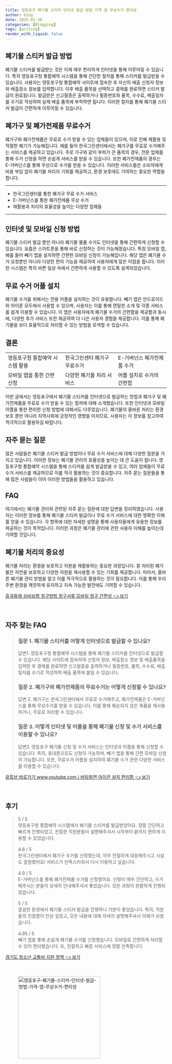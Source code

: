 ```yaml
---
title: 영등포구 폐기물 스티커 인터넷 발급 방법 가격 앱 무상수거 편리성
author: bing
date: 2025-01-30
categories: [Blogging]
tags: [writing]
render_with_liquid: false
---
```



<h2 id='폐기물 스티커 발급 방법'>폐기물 스티커 발급 방법</h2>

<p>폐기물 스티커를 발급받는 것은 이제 매우 편리하게 인터넷을 통해 이루어질 수 있습니다. 특히 영등포구청 통합예약 시스템을 통해 간단한 절차를 통해 스티커를 발급받을 수 있습니다. 사용자는 영등포구청 통합예약 사이트에 접속한 후 자신의 배출 신청자 정보와 배출장소 정보를 입력합니다. 이후 배출 품목을 선택하고 결제를 완료하면 스티커 발급이 완료됩니다. 발급받은 신고필증은 출력하거나 필증번호와 품목, 수수료, 배출일자를 수기로 작성하여 실제 배출 품목에 부착하면 됩니다. 이러한 절차를 통해 폐기물 스티커 발급이 간편하게 이루어질 수 있습니다.</p>

<h2 id='폐가구 및 폐가전제품 무료수거'>폐가구 및 폐가전제품 무료수거</h2>

<p>폐가구와 폐가전제품은 무료로 수거 받을 수 있는 업체들이 있으며, 이로 인해 재활용 및 적절한 폐기가 가능해집니다. 예를 들어 한국그린센터에서는 폐가구를 무료로 수거해주는 서비스를 제공하고 있습니다. 주로 가구와 같이 부피가 큰 품목의 경우, 전문 업체를 통해 수거 신청을 하면 손쉽게 서비스를 받을 수 있습니다. 또한 폐가전제품의 경우는 E-거버넌스를 통해 무상으로 수거를 받을 수 있습니다. 이러한 서비스들은 소비자에게 비용 부담 없이 폐기물 처리의 기회를 제공하고, 환경 보호에도 기여하는 중요한 역할을 합니다.</p>

<hr />

<ul>
    <li>한국그린센터를 통한 폐가구 무료 수거 서비스</li>
    <li>E-거버넌스를 통한 폐가전제품 무상 수거</li>
    <li>재활용과 처리의 효율성을 높이는 다양한 업체들</li>
</ul>

<hr />

<h2 id='인터넷 및 모바일 신청 방법'>인터넷 및 모바일 신청 방법</h2>

<p>폐기물 스티커 발급 뿐만 아니라 폐기물 물품 수거도 인터넷을 통해 간편하게 신청할 수 있습니다. 요즘은 스마트폰을 통해 바로 신청하는 것이 가능해졌습니다. 특정 모바일 앱, 예를 들어 빼기 앱을 설치하면 간편한 모바일 신청이 가능해집니다. 해당 앱은 폐기물 수거 요청뿐만 아니라 다양한 편의 기능을 제공하여 사용자에게 많은 이점을 줍니다. 이러한 시스템은 특히 바쁜 일상 속에서 간편하게 사용할 수 있도록 설계되었습니다.</p>

<h2 id='무료 수거 어플 설치'>무료 수거 어플 설치</h2>

<p>폐기물 수거를 위해서는 전용 어플을 설치하는 것이 유용합니다. 빼기 앱은 안드로이드와 아이폰 모두에서 사용할 수 있으며, 사용자는 이를 통해 면밀한 소개 및 각종 서비스를 쉽게 이용할 수 있습니다. 이 앱은 사용자에게 폐기물 수거의 간편함을 제공함과 동시에, 다양한 추가 서비스 또한 제공하여 더 나은 사용자 경험을 제공합니다. 이를 통해 폐기물을 보다 효율적으로 처리할 수 있는 방법을 모색할 수 있습니다.</p>

<h2 id='결론'>결론</h2>

<table>
    <tr>
        <td>영등포구청 통합예약 시스템 활용</td>
        <td>한국그린센터 폐가구 무료수거</td>
        <td>E-거버넌스 폐가전제품 수거</td>
    </tr>
    <tr>
        <td>모바일 앱을 통한 간편 신청</td>
        <td>다양한 폐기물 처리 서비스</td>
        <td>어플 설치로 수거의 간편함</td>
    </tr>
</table>

<p>이번 글에서는 영등포구에서 폐기물 스티커를 인터넷으로 발급하는 방법과 폐가구 및 폐가전제품을 무료로 수거 받을 수 있는 절차에 대해 소개했습니다. 또한 인터넷과 모바일 어플을 통한 편리한 신청 방법에 대해서도 다루었습니다. 폐기물의 올바른 처리는 환경 보호 뿐만 아니라 지역사회에 긍정적인 영향을 미치므로, 사용자는 이 정보를 참고하여 적극적으로 활용하길 바랍니다.</p>

<h2 id='자주 묻는 질문'>자주 묻는 질문</h2>

<p>많은 사람들은 폐기물 스티커 발급 방법이나 무료 수거 서비스에 대해 다양한 질문을 가지고 있습니다. 이러한 정보는 폐기물 관리의 효율성을 높이는 데 큰 도움이 됩니다. 영등포구청 통합예약 시스템을 통해 스티커를 쉽게 발급받을 수 있고, 여러 업체들이 무료 수거 서비스를 제공하므로 이를 적극 활용하는 것이 중요합니다. 자주 묻는 질문들을 통해 많은 사람들이 이미 이러한 방법들을 활용하고 있습니다.</p>

<h2 id='FAQ'>FAQ</h2>

<p>여기에서는 폐기물 관리와 관련된 자주 묻는 질문에 대한 답변을 정리하였습니다. 사용자는 이러한 정보를 통해 폐기물 스티커 발급이나 무료 수거 서비스에 대한 명확한 이해를 얻을 수 있습니다. 각 항목에 대한 자세한 설명을 통해 사용자들에게 유용한 정보를 제공하는 것이 목적입니다. 이러한 과정은 폐기물 관리에 관한 사용자 이해를 높이는데 기여할 것입니다.</p>

<h2 id='폐기물 처리의 중요성'>폐기물 처리의 중요성</h2>

<p>폐기물 처리는 환경을 보호하고 자원을 재활용하는 중요한 과정입니다. 잘 처리된 폐기물은 자연을 보호하고 다양한 자원을 재사용할 수 있는 기회를 제공합니다. 따라서, 올바른 폐기물 관리 방법을 알고 이를 적극적으로 활용하는 것이 필요합니다. 이를 통해 우리 주변 환경을 깨끗하게 유지하고 지속 가능한 발전에도 기여할 수 있습니다.</p>


<p><a class="click-button" title="흥국화재 실비보험 청구방법 청구서류 모바일 청구 간편성" href="https://blackassets.github.io/posts/%ED%9D%A5%EA%B5%AD%ED%99%94%EC%9E%AC-%EC%8B%A4%EB%B9%84%EB%B3%B4%ED%97%98-%EC%B2%AD%EA%B5%AC%EB%B0%A9%EB%B2%95-%EC%B2%AD%EA%B5%AC%EC%84%9C%EB%A5%98-%EB%AA%A8%EB%B0%94%EC%9D%BC-%EC%B2%AD%EA%B5%AC-%EA%B0%84%ED%8E%B8%EC%84%B1/" rel="dofollow">흥국화재 실비보험 청구방법 청구서류 모바일 청구 간편성 👈 보기</a></p><br>
<h2 id='자주_찾는_FAQ'>자주 찾는 FAQ</h2>
<div itemscope="" itemtype="https://schema.org/FAQPage"> 
<blockquote> 
<div itemscope="" itemprop="mainEntity" itemtype="https://schema.org/Question"> 
<h3 itemprop="name">질문 1. 폐기물 스티커를 어떻게 인터넷으로 발급할 수 있나요?</h3> 
<div itemscope="" itemprop="acceptedAnswer" itemtype="https://schema.org/Answer"> 
<span itemprop="text"> 
<p>답변1. 영등포구청 통합예약 시스템을 통해 폐기물 스티커를 인터넷으로 발급할 수 있습니다. 해당 사이트에 접속하여 신청자 정보, 배출장소 정보 및 배출품목을 입력한 후 결제를 완료하면 신고필증을 출력하거나 필증번호, 품목, 수수료, 배출일자를 수기로 작성하여 배출 품목에 붙일 수 있습니다.</p> 
</span> 
</div> 
</div> 

<div itemscope="" itemprop="mainEntity" itemtype="https://schema.org/Question"> 
<h3 itemprop="name">질문 2. 폐가구와 폐가전제품의 무료수거는 어떻게 신청할 수 있나요?</h3> 
<div itemscope="" itemprop="acceptedAnswer" itemtype="https://schema.org/Answer"> 
<span itemprop="text"> 
<p>답변 2. 폐가구는 한국그린센터에서 무료로 수거해주고, 폐가전제품은 E-거버넌스를 통해 무상수거를 받을 수 있습니다. 이를 통해 훼손되지 않은 제품을 재사용하거나, 무료로 처리할 수 있습니다.</p> 
</span> 
</div> 
</div> 

<div itemscope="" itemprop="mainEntity" itemtype="https://schema.org/Question"> 
<h3 itemprop="name">질문 3. 어떻게 인터넷 및 어플을 통해 폐기물 신청 및 수거 서비스를 이용할 수 있나요?</h3> 
<div itemscope="" itemprop="acceptedAnswer" itemtype="https://schema.org/Answer"> 
<span itemprop="text"> 
<p>답변3. 영등포구 폐기물 신청 및 수거 서비스는 인터넷과 어플을 통해 신청할 수 있습니다. 특히, 휴대폰으로도 신청이 가능하며, 빼기 앱을 통해 간편 모바일 신청이 가능합니다. 또한, 무료수거 어플을 설치하여 폐기물 수거 관련 다양한 서비스를 이용할 수 있습니다.</p> 
</span> 
</div> 
</div> 

</blockquote> 
</div>
<p><a class="click-button" title="유튜브 바로가기 www.youtube.comㅣ바탕화면 아이콘 설치 편리함" href="https://blackassets.github.io/posts/%EC%9C%A0%ED%8A%9C%EB%B8%8C-%EB%B0%94%EB%A1%9C%EA%B0%80%EA%B8%B0-www.youtube.com%E3%85%A3%EB%B0%94%ED%83%95%ED%99%94%EB%A9%B4-%EC%95%84%EC%9D%B4%EC%BD%98-%EC%84%A4%EC%B9%98-%ED%8E%B8%EB%A6%AC%ED%95%A8/" rel="dofollow">유튜브 바로가기 www.youtube.comㅣ바탕화면 아이콘 설치 편리함 👈 보기</a></p><br>
<h2 id='후기'>후기</h2>
<div itemscope itemtype="https://schema.org/Product">
  <blockquote>
  <div itemprop="review" itemscope itemtype="https://schema.org/Review">
      <div itemprop="reviewRating" itemscope itemtype="https://schema.org/Rating"> <span itemprop="ratingValue">5</span> / <span itemprop="bestRating">5</span> </div>
      <span itemprop="reviewBody">영등포구청 통합예약 시스템에서 폐기물 스티커를 발급받았어요. 정말 간단하고 빠르게 진행되었고, 친절한 직원분들이 설명해주셔서 시작부터 끝까지 편하게 이용할 수 있었습니다.</span>
  </div>
  <br>
  <div itemprop="review" itemscope itemtype="https://schema.org/Review">
      <div itemprop="reviewRating" itemscope itemtype="https://schema.org/Rating"> <span itemprop="ratingValue">4.8</span> / <span itemprop="bestRating">5</span> </div>
      <span itemprop="reviewBody">한국그린센터에서 폐가구 수거를 신청했는데, 아주 친절하게 대응해주시고 시설도 깔끔했어요! 서비스가 만족스러워서 다시 이용하고 싶습니다.</span>
  </div>
  <br>
  <div itemprop="review" itemscope itemtype="https://schema.org/Review">
      <div itemprop="reviewRating" itemscope itemtype="https://schema.org/Rating"> <span itemprop="ratingValue">4.9</span> / <span itemprop="bestRating">5</span> </div>
      <span itemprop="reviewBody">E-거버넌스를 통해 폐가전제품 수거를 신청했어요. 신청이 매우 간단하고, 수거해주시는 분들이 상세히 안내해주셔서 좋았습니다. 모든 과정이 원활하게 진행되었습니다.</span>
  </div>
  <br>
  <div itemprop="review" itemscope itemtype="https://schema.org/Review">
      <div itemprop="reviewRating" itemscope itemtype="https://schema.org/Rating"> <span itemprop="ratingValue">5</span> / <span itemprop="bestRating">5</span> </div>
      <span itemprop="reviewBody">깔끔한 환경에서 폐기물 스티커 발급을 진행하니 기분이 좋았습니다. 특히, 직원들의 친절함이 인상 깊었고, 모든 내용에 대해 자세히 설명해주셔서 이해가 쉬웠습니다.</span>
  </div>
  <br>
  <div itemprop="review" itemscope itemtype="https://schema.org/Review">
      <div itemprop="reviewRating" itemscope itemtype="https://schema.org/Rating"> <span itemprop="ratingValue">4.95</span> / <span itemprop="bestRating">5</span> </div>
      <span itemprop="reviewBody">빼기 앱을 통해 손쉽게 폐기물 수거를 신청했습니다. 모바일로 간편하게 처리할 수 있어 편리했습니다. 또, 친절하고 빠른 서비스에 정말 만족합니다.</span>
  </div>
  </blockquote>
</div>
<p><a class="click-button" title="경기도 청소년 교통비 지원 정책" href="https://blackassets.github.io/posts/%EA%B2%BD%EA%B8%B0%EB%8F%84-%EC%B2%AD%EC%86%8C%EB%85%84-%EA%B5%90%ED%86%B5%EB%B9%84-%EC%A7%80%EC%9B%90-%EC%A0%95%EC%B1%85/" rel="dofollow">경기도 청소년 교통비 지원 정책 👈 보기</a></p><br>
<figure class="image"><img src="https://blackassets.github.io/assets/img/thumbnail/영등포구-폐기물-스티커-인터넷-발급-방법-가격-앱-무상수거-편리성.webp" alt="영등포구-폐기물-스티커-인터넷-발급-방법-가격-앱-무상수거-편리성" width="256" height="256"></figure>